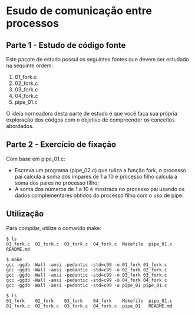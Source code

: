 # Esudo de comunicação entre processos


## Parte 1 - Estudo de código fonte

Este pacote de estudo possui os seguintes fontes que devem ser estudado 
na sequinte ordem:

1. 01_fork.c
1. 02_fork.c
1. 03_fork.c
1. 04_fork.c
1. pipe_01.c

O ideia norneadora desta parte de estudo é que você faça sua própria 
exploração dos códgos com o objetivo de compreender os conceitos abordados.

## Parte 2 - Exercício de fixação

Com base em pipe_01.c:

- Escreva um programa (pipe_02.c) que tuliza a função fork, 
o processo pai calcula a soma dos ímpares de 1 a 10 
e processo filho calcula a soma dos pares no processo filho;
- A soma dos números de 1 a 10 é mostrada no processo pai usando
os dados complementares obtidos do processo filho com o uso de pipe.

## Utilização

Para compilar, utilize o comando make:

```
$ ls
01_fork.c  02_fork.c  03_fork.c  04_fork.c  Makefile  pipe_01.c  README.md

$ make
gcc -ggdb -Wall -ansi -pedantic -std=c99 -o 01_fork 01_fork.c
gcc -ggdb -Wall -ansi -pedantic -std=c99 -o 02_fork 02_fork.c
gcc -ggdb -Wall -ansi -pedantic -std=c99 -o 03_fork 03_fork.c
gcc -ggdb -Wall -ansi -pedantic -std=c99 -o 04_fork 04_fork.c
gcc -ggdb -Wall -ansi -pedantic -std=c99 -o pipe_01 pipe_01.c

$ ls
01_fork    02_fork    03_fork    04_fork    Makefile  pipe_01.c
01_fork.c  02_fork.c  03_fork.c  04_fork.c  pipe_01   README.md

```

